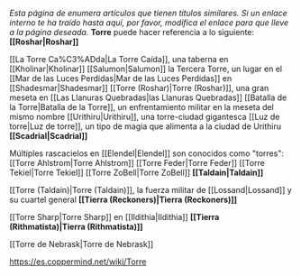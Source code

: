 *Esta página de  enumera artículos que tienen títulos similares.  Si un enlace interno te ha traído hasta aquí, por favor, modifica el enlace para que lleve a la página deseada.*
**Torre** puede hacer referencia a lo siguiente:
**[[Roshar\|Roshar]]**

[[La Torre Ca%C3%ADda\|La Torre Caída]], una taberna en [[Kholinar\|Kholinar]]
[[Salumon\|Salumon]] la Tercera Torre, un lugar en el [[Mar de las Luces Perdidas\|Mar de las Luces Perdidas]] en [[Shadesmar\|Shadesmar]]
[[Torre (Roshar)\|Torre (Roshar)]], una gran meseta en [[Las Llanuras Quebradas\|las Llanuras Quebradas]]
[[Batalla de la Torre\|Batalla de la Torre]], un enfrentamiento militar en la meseta del mismo nombre
[[Urithiru\|Urithiru]], una torre-ciudad gigantesca
[[Luz de torre\|Luz de torre]], un tipo de magia que alimenta a la ciudad de Urithiru
**[[Scadrial\|Scadrial]]**

Múltiples rascacielos en [[Elendel\|Elendel]] son conocidos como "torres":
[[Torre Ahlstrom\|Torre Ahlstrom]]
[[Torre Feder\|Torre Feder]]
[[Torre Tekiel\|Torre Tekiel]]
[[Torre ZoBell\|Torre ZoBell]]
**[[Taldain\|Taldain]]**

[[Torre (Taldain)\|Torre (Taldain)]], la fuerza militar de [[Lossand\|Lossand]] y su cuartel general
**[[Tierra (Reckoners)\|Tierra (Reckoners)]]**

[[Torre Sharp\|Torre Sharp]] en [[Ildithia\|Ildithia]]
**[[Tierra (Rithmatista)\|Tierra (Rithmatista)]]**

[[Torre de Nebrask\|Torre de Nebrask]]


https://es.coppermind.net/wiki/Torre